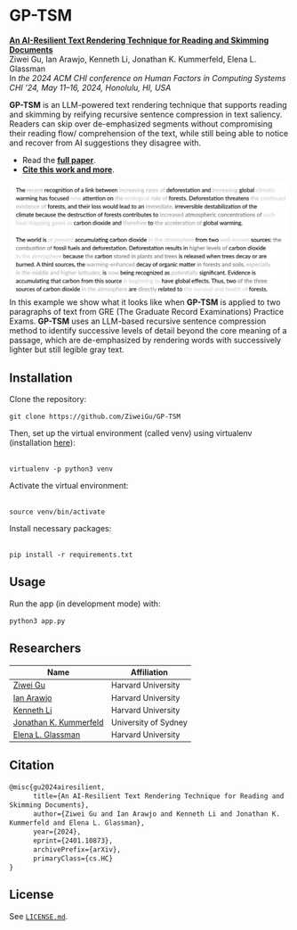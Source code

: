 # GP-TSM
**[An AI-Resilient Text Rendering Technique for Reading and Skimming Documents](https://www.ziweigu.com/assets/data/gptsm.pdf)**  
Ziwei Gu, Ian Arawjo, Kenneth Li, Jonathan K. Kummerfeld, Elena L. Glassman\
In *the 2024 ACM CHI conference on Human Factors in Computing Systems*\
*CHI ’24, May 11–16, 2024, Honolulu, HI, USA* 


**GP-TSM** is an LLM-powered text rendering technique that supports reading and skimming by reifying recursive sentence compression in text saliency. Readers can skip over de-emphasized segments without compromising their reading flow/ comprehension of the text, while still being able to notice and recover from AI suggestions they disagree with.

* Read the **[full paper](https://www.ziweigu.com/assets/data/gptsm.pdf)**.
* **[Cite this work and more](https://www.ziweigu.com/assets/data/gptsm.pdf)**.

![teaser figure](teaser.png)
In this example we show what it looks like when **GP-TSM** is applied to two paragraphs of text from GRE (The Graduate Record Examinations) Practice Exams. **GP-TSM** uses an LLM-based recursive sentence compression method to identify successive levels of detail beyond the core meaning of a passage, which are de-emphasized by rendering words with successively lighter but still legible gray text.


## Installation

Clone the repository:

```
git clone https://github.com/ZiweiGu/GP-TSM
```

Then, set up the virtual environment (called venv) using virtualenv (installation [here](https://virtualenv.pypa.io/en/latest/installation.html)):
```

virtualenv -p python3 venv 
```

Activate the virtual environment:
```

source venv/bin/activate
```

Install necessary packages:
```

pip install -r requirements.txt
```

## Usage

Run the app (in development mode) with:

```
python3 app.py
```


## Researchers

|  Name                 | Affiliation                     |
|-----------------------|---------------------------------|
| [Ziwei Gu](https://www.ziweigu.com/)           | Harvard University |
| [Ian Arawjo](https://ianarawjo.com/) | Harvard University |
| [Kenneth Li](https://likenneth.github.io/)    | Harvard University |
| [Jonathan K. Kummerfeld](https://jkk.name/) | University of Sydney |
| [Elena L. Glassman](https://glassmanlab.seas.harvard.edu/glassman.html)        | Harvard University |

## Citation
```
@misc{gu2024airesilient,
      title={An AI-Resilient Text Rendering Technique for Reading and Skimming Documents}, 
      author={Ziwei Gu and Ian Arawjo and Kenneth Li and Jonathan K. Kummerfeld and Elena L. Glassman},
      year={2024},
      eprint={2401.10873},
      archivePrefix={arXiv},
      primaryClass={cs.HC}
}
```

## License

See [`LICENSE.md`](LICENSE.md).
